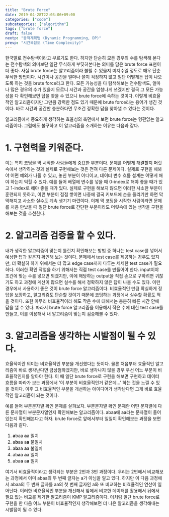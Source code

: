 ```yaml
---
title: "Brute Force"
date: 2019-04-28T22:03:06+09:00
categories: ["code"]
subcategories: ["algorithm"]
tags: ["brute force"]
draft: false
nextp: "동적계획법 (Dynamic Programming, DP)"
prevp: "시간복잡도 (Time Complexity)"
---
```


한국말로 전수탐색이라고 부르기도 한다. 하지만 단순히 모든 경우의 수를 탐색해 본다는 전수탐색의 의미보단 일단 무식하게 부딪혀본다는 의미를 담은 brute force 표현이 더 좋다. 사실 brute force는 알고리즘이라 불릴 수 있을지 미지수일 정도로 매우 단순무식한 방법이다. 시간이나 공간을 얼마나 쓸지 걱정하지 않고 일단 어떻게든 답이 나오도록 하는 것을 brute force라고 한다. 모든 가능성을 다 탐색해보는 전수탐색도, 얼마나 많은 경우의 수가 있을지 모르니 시간과 공간을 엄청나게 쓰겠지만 결국 그 모든 가능성을 다 확인해보면 답을 찾을 수 있으니 brute force에 속하는 것이다. 이렇게 비효율적인 알고리즘이지만 그만큼 강력한 점도 있기 때문에 brute force라는 용어가 생긴 것이다. 바로 시간과 공간만 충분하다면 무조건 정확한 답을 찾아낼 수 있다는 것이다.

알고리즘에서 중요하게 생각하는 효율성의 측면에서 보면 brute force는 형편없는 알고리즘이다. 그럼에도 불구하고 이 알고리즘을 소개하는 이유는 다음과 같다.

# 1. 구현력을 키워준다.

이는 특히 코딩을 막 시작한 사람들에게 중요한 부분이다. 문제를 어떻게 해결할지 머릿속에서 생각하는 것과 실제로 구현해보는 것은 전혀 다른 문제이다. 실제로 구현을 해봐야 어떤 예외가 나올 수 있고, 놓친 부분이 어디이고, 데이터 변수 흐름 설계는 어떻게 해야 하는지 익힐 수 있다. 예를 들어 배열에 변수를 넣을 때 0-index로 해야 좋을 때가 있고 1-index로 해야 좋을 때가 있다. 실제로 구현을 해보지 않으면 이러한 사소한 부분이 훈련되지 못하고, 이런 부분이 점점 쌓이면 나중에 결국 키보드에 손을 올리기만 하면 막막해지고 사소한 실수도 계속 생기기 마련이다. 이제 막 코딩을 시작한 사람이라면 문제를 처음 만났을 때 일단 brute force로 간단한 부분이라도 머릿속에 있는 생각을 구현을 해보는 것을 추천한다.

# 2. 알고리즘 검증을 할 수 있다.

내가 생각한 알고리즘이 맞는지 틀린지 확인해보는 방법 중 하나는 test case를 넣어서 예상한 답과 같은지 확인해 보는 것이다. 문제에서 test case를 제공하는 경우도 있지만, 더 확실히 하기 위해서는 더 많고 edge case까지 다루는 세세한 test case가 필요하다. 이러한 확인 작업을 하기 위해서는 직접 test case를 만들어야 한다. input이야 조건에 맞는 수를 넣으면 되겠지만, 이에 해당하는 output을 직접 손으로 구하려면 귀찮기도 하고 과정에 계산이 많으면 실수를 해서 정확하지 않은 답이 나올 수도 있다. 이런 경우에서 사용하기 좋은 것이 brute force 알고리즘이다. 비효율적인 만큼 확실하게 정답을 보장하고, 알고리즘도 단순할 것이기 때문에 코딩하는 과정에서 실수할 확률도 적을 것이다. 또한 아무리 비효율적이라 해도 작은 수에 대해서는 충분히 빠른 시간 안에 답을 낼 수 있다. 따라서 brute force 알고리즘을 이용해서 작은 수에 대한 test case를 만들고, 이를 이용해서 내 알고리즘이 맞는지 검증해볼 수 있다.

# 3. 알고리즘을 생각하는 시발점이 될 수 있다.

효율적이란 의미는 비효율적인 부분을 개선했다는 뜻이다. 물론 처음부터 효율적인 알고리즘이 바로 생각난다면 금상첨화겠지만, 바로 생각나지 않을 경우 우선 어느 부분이 비효율적인지를 알아야 한다. 이 때 일단 brute force로 구현을 해보면 구현하고 데이터 흐름을 따라가 보는 과정에서 '이 부분이 비효울적인거 같은데...' 하는 것을 느낄 수 있을 것이다. 이후 그 비효율적인 부분을 개선하는 아이디어가 생각난다면 그게 바로 효율적인 알고리즘이 되는 것이다.

예를 들어 부분문자열 확인 문제를 살펴보자. 부분문자열 확인 문제란 어떤 문자열에 다른 문자열이 부분문자열인지 확인해보는 알고리즘이다. abaa에 aa라는 문자열이 들어있는지 확인해본다고 하자. brute force로 앞에서부터 일일이 확인해보는 과정을 보면 다음과 같다.

 1. **a**baa **a**a 일치
 2. a**b**aa a**a** 불일치
 3. a**b**aa **a**a 불일치
 4. ab**a**a **a**a 일치
 5. aba**a** a**a** 일치

여기서 비효율적이라고 생각되는 부분은 2번과 3번 과정이다. 우리는 2번에서 비교해보는 과정에서 이미 abaa의 두 번째 글자는 a가 아님을 알고 있다. 하지만 이 다음 과정에서 abaa의 두 번째 글자를 aa의 첫 번째 글자인 a와 또 비교하는 비효율적인 연산이 일어난다. 이러한 비효율적인 부분을 개선해서 앞에서 비교한 데이터를 활용해서 뒤에서 필요 없는 비교를 제거한 알고리즘이 KMP 알고리즘이다. 이처럼 일단 brute force로 구현을 한 다음 어느 부분이 비효율적인지 생각해보면 더 나은 알고리즘을 생각해내는 시발점이 될 수 있다.